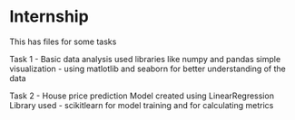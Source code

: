 # Internship

This has files for some tasks

Task 1 - Basic data analysis
used libraries like numpy and pandas
simple visualization - using matlotlib and seaborn for better understanding of the data

Task 2 - House price prediction
Model created using LinearRegression
Library used - scikitlearn for model training and for calculating metrics
